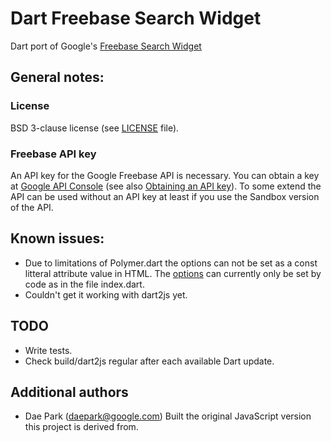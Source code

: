 # Dart Freebase Search Widget

Dart port of Google's [Freebase Search Widget](https://developers.google.com/freebase/v1/search-widget)

## General notes:

### License
BSD 3-clause license (see [LICENSE](https://github.com/zoechi/dart-freebase-search-widget/blob/master/LICENSE) file).

### Freebase API key
An API key for the Google Freebase API is necessary.
You can obtain a key at [Google API Console](https://code.google.com/apis/console) (see also [Obtaining an API key](https://developers.google.com/freebase/v1/search-widget#obtaining-an-api-key)).
To some extend the API can be used without an API key at least if you use the Sandbox version of the API.


## Known issues:
* Due to limitations of Polymer.dart the options can not be set as a const litteral attribute value in HTML.
The [options](https://developers.google.com/freebase/v1/search-widget#configuration-options) can currently only be set by code as in the file index.dart.
* Couldn't get it working with dart2js yet.


## TODO
* Write tests.
* Check build/dart2js regular after each available Dart update.

## Additional authors
* Dae Park (daepark@google.com) Built the original JavaScript version this project is derived from.
